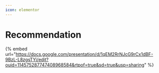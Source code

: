 ```yaml
---
icon: elementor
---
```


# Recommendation



{% embed url="https://docs.google.com/presentation/d/1qEM2RrNJcG9rCx1dBF-9BzL-L8zgsTYi/edit?ouid=114575287747408968584&rtpof=true&sd=true&usp=sharing" %}
